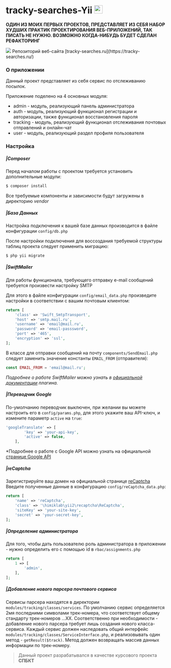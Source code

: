 # tracky-searches-Yii <img width="26" height="26" src="https://tracky-searches.ru/images/logo_img.png">

<b>ОДИН ИЗ МОИХ ПЕРВЫХ ПРОЕКТОВ, ПРЕДСТАВЛЯЕТ ИЗ СЕБЯ НАБОР ХУДШИХ ПРАКТИК ПРОЕКТИРОВАНИЯ ВЕБ-ПРИЛОЖЕНИЙ, ТАК ПИСАТЬ НЕ НУЖНО. ВОЗМОЖНО КОГДА-НИБУДЬ БУДЕТ СДЕЛАН РЕФАКТОРИНГ</b>

<img src="https://s23.postimg.org/l3e6vcxob/tracky_preview.png">
Репозиторий веб-сайта [tracky-searches.ru](https://tracky-searches.ru/)

### О приложении
Данный проект представляет из себя сервис по отслеживанию посылок.

Приложение поделено на 4 основных модуля:
* admin - модуль, реализующий панель администратора
* auth - модуль, реализующий функционал регистрации и авторизации, также функционал восстановления пароля
* tracking - модуль, реализующий функционал отслеживания почтовых отправлений и онлайн-чат
* user - модуль, реализующий раздел профиля пользователя

### Настройка

##### |Composer

Перед началом работы с проектом требуется установить дополнительные модули:
```sh
$ composer install
```
Все требуемые компоненты и зависимости будут загружены в директорию *vendor*

##### |База Данных
Настройка подключения к вашей базе данных производится в файле конфигурации `config/db.php`

После настройки подключения для воссоздания требуемой структуры таблиц проекта следует применить миграцию:
```sh
$ php yii migrate
```

##### |SwiftMailer

Для работы функционала, требующего отправку e-mail сообщений требуется произвести настройку SMTP

Для этого в файле конфигурации `config/email_data.php` произведите настройки в соответствии с вашим почтовым клиентом:
```php
return [
    'class' => 'Swift_SmtpTransport',
    'host' => 'smtp.mail.ru',
    'username' => 'email@mail.ru',
    'password' => 'email-passsword',
    'port' => '465',
    'encryption' => 'ssl',
];
```

В классе для отправки сообщений на почту `components/SendEmail.php` следует заменить значение константы `EMAIL_FROM` (отправителя):
```php
const EMAIL_FROM = 'email@mail.ru';
```

*Подробнее о работе SwiftMailer можно узнать в [официальной документации](http://swiftmailer.org/docs/introduction.html) плагина.*

##### |Переводчик Google
По-умолчанию переводчик выключен, при желании вы можете настроить его в `config/params.php`,
для этого укажите ваш API-ключ, и измените параметр `active` на `true`:
```php
'googleTranslate' => [
        'key' => 'your-api-key',
        'active' => false,
    ],
```
*Подробнее о работе с Google API можно узнать на официальной [странице Google API](https://console.developers.google.com)
##### |reCaptcha
Зарегистрируйте ваш домен на официальной странице [reCaptcha](https://www.google.com/recaptcha/intro/comingsoon/invisiblebeta.html)
Введите полученные данные в конфигурацию `config/reCaptcha_data.php`:
```php
return [
    'name' => 'reCaptcha',
    'class' => '\himiklab\yii2\recaptcha\ReCaptcha',
    'siteKey' => 'your-site-key',
    'secret' => 'your-secret-key',
];

```
##### |Определение администратора
Для того, чтобы дать пользователю роль администратора в приложении - нужно определить его с помощью id в `rbac/assignments.php`
```php
return [
    1 => [
        'admin',
    ],
];
```

##### |Добавление нового парсера почтового сервиса
Сервисы парсера находятся в директории `modules/tracking/classes/services`. По умолчанию сервис определяется 2мя последними символами трек-номера, что соответствует общему стандарту трек-номеров ...XX. Соответственно при необходимости - добавление нового парсера требует лишь создания нового класса-сервиса. Каждый сервис должен наследовать общий интерфейс `modules/tracking/classes/ServiceInterface.php`, и реализовывать один метод - ``` getResult($track) ```. Метод должен возвращать массив данных информации по трек-номеру.

> Данный проект разрабатывался в качестве курсового проекта **СПБКТ**
